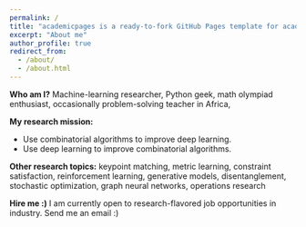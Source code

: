 ```yaml
---
permalink: /
title: "academicpages is a ready-to-fork GitHub Pages template for academic personal websites"
excerpt: "About me"
author_profile: true
redirect_from: 
  - /about/
  - /about.html
---
```


**Who am I?** Machine-learning researcher, Python geek, math olympiad enthusiast, occasionally problem-solving teacher in Africa,   

**My research mission:**
* Use combinatorial algorithms to improve deep learning.
* Use deep learning to improve combinatorial algorithms. 

**Other research topics:** keypoint matching, metric learning, constraint satisfaction, reinforcement learning, generative models, disentanglement, stochastic optimization, graph neural networks, operations research 

**Hire me :)** I am currently open to research-flavored job opportunities in industry. Send me an email :) 